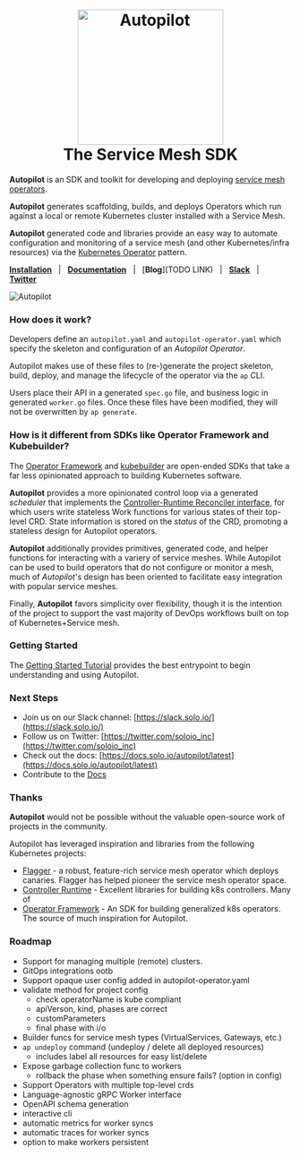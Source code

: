 
<h1 align="center">
    <img src="https://github.com/solo-io/autopilot/blob/master/docs/content/img/logo.png?raw=true" alt="Autopilot" width="260" height="242">
  <br>
  The Service Mesh SDK
</h1>

**Autopilot** is an SDK and toolkit for developing and deploying [service mesh operators](docs/content/concepts/service_mesh_operators.md). 

**Autopilot** generates scaffolding, builds, and deploys Operators which run against a local or remote Kubernetes cluster installed with a Service Mesh. 

**Autopilot** generated code and libraries provide an easy way to automate configuration and monitoring of a service mesh (and other Kubernetes/infra resources) via the [Kubernetes Operator](https://kubernetes.io/docs/concepts/extend-kubernetes/operator/) pattern.

[**Installation**](https://docs.solo.io/autopilot/latest/installation/) &nbsp; |
&nbsp; [**Documentation**](https://docs.solo.io/autopilot/latest) &nbsp; |
&nbsp; [**Blog**](TODO LINK) &nbsp; |
&nbsp; [**Slack**](https://slack.solo.io) &nbsp; |
&nbsp; [**Twitter**](https://twitter.com/soloio_inc)


<img src="https://github.com/solo-io/autopilot/blob/master/docs/content/img/autopilot-workflow.png?raw=true" alt="Autopilot">

### How does it work?

Developers define an `autopilot.yaml` and `autopilot-operator.yaml` which specify the skeleton and configuration of an *Autopilot Operator*.

Autopilot makes use of these files to (re-)generate the project skeleton, build, deploy, and manage the lifecycle of the operator via the `ap` CLI.

Users place their API in a generated `spec.go` file, and business logic in generated `worker.go` files. Once these files have been modified, they will not be overwritten by `ap generate`.

### How is it different from SDKs like Operator Framework and Kubebuilder?

The [Operator Framework](https://github.com/operator-framework) and [kubebuilder](https://github.com/kubernetes-sigs/kubebuilder) are open-ended SDKs that take a far less opinionated approach to building Kubernetes software.

**Autopilot** provides a more opinionated control loop via a generated *scheduler* that implements the [Controller-Runtime Reconciler interface](https://github.com/kubernetes-sigs/controller-runtime/blob/master/pkg/reconcile/reconcile.go#L80), for which users write stateless Work functions for various states of their top-level CRD. State information is stored
 on the *status* of the CRD, promoting a stateless design for Autopilot operators.
 
**Autopilot** additionally provides primitives, generated code, and helper functions for interacting with a variery of service meshes. While Autopilot can be used to build operators that do not configure or monitor a mesh, much of *Autopilot*'s design has been oriented to facilitate easy integration with popular service meshes.

Finally, **Autopilot** favors simplicity over flexibility, though it is the intention of the project to support the vast majority of DevOps workflows built on top of Kubernetes+Service mesh.

### Getting Started

The [Getting Started Tutorial](docs/content/tutorial_code/getting_started_1.md) provides the best entrypoint to begin understanding and using 
Autopilot.

### Next Steps
- Join us on our Slack channel: [https://slack.solo.io/](https://slack.solo.io/)
- Follow us on Twitter: [https://twitter.com/soloio_inc](https://twitter.com/soloio_inc)
- Check out the docs: [https://docs.solo.io/autopilot/latest](https://docs.solo.io/autopilot/latest)
- Contribute to the [Docs](https://github.com/solo-io/solo-docs)

### Thanks

**Autopilot** would not be possible without the valuable open-source work of projects in the community. 

Autopilot has leveraged inspiration and libraries from the following Kubernetes projects:

- [Flagger](https://flagger.app/) - a robust, feature-rich service mesh operator which deploys canaries. Flagger has helped pioneer the service mesh operator space.
- [Controller Runtime](https://github.com/kubernetes-sigs/controller-runtime) - Excellent libraries for building k8s controllers. Many of 
- [Operator Framework](https://github.com/operator-framework) - An SDK for building generalized k8s operators. The source of much inspiration for Autopilot.

### Roadmap
- Support for managing multiple (remote) clusters.
- GitOps integrations ootb
- Support opaque user config added in autopilot-operator.yaml
- validate method for project config
    - check operatorName is kube compliant
    - apiVerson, kind, phases are correct
    - customParameters
    - final phase with i/o
- Builder funcs for service mesh types (VirtualServices, Gateways, etc.)
- `ap undeploy` command (undeploy / delete all deployed resources)
    - includes label all resources for easy list/delete
- Expose garbage collection func to workers
    - rollback the phase when something ensure fails? (option in config)
- Support Operators with multiple top-level crds
- Language-agnostic gRPC Worker interface
- OpenAPI schema generation
- interactive cli
- automatic metrics for worker syncs
- automatic traces for worker syncs
- option to make workers persistent
